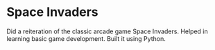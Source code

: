 # Space Invaders
Did a reiteration of the classic arcade game Space Invaders. Helped in learning basic game development. Built it using Python.

